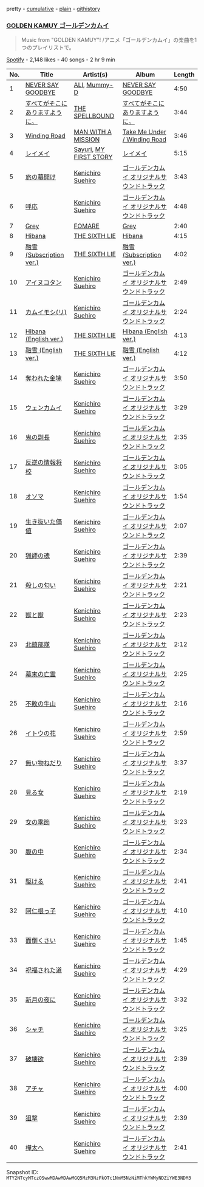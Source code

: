 pretty - [cumulative](/playlists/cumulative/37i9dQZF1DX3raoUbvEnt0.md) - [plain](/playlists/plain/37i9dQZF1DX3raoUbvEnt0) - [githistory](https://github.githistory.xyz/mackorone/spotify-playlist-archive/blob/main/playlists/plain/37i9dQZF1DX3raoUbvEnt0)

### [GOLDEN KAMUY ゴールデンカムイ](https://open.spotify.com/playlist/37i9dQZF1DX3raoUbvEnt0)

> Music from "GOLDEN KAMUY"! /アニメ「ゴールデンカムイ」の楽曲を1つのプレイリストで。

[Spotify](https://open.spotify.com/user/spotify) - 2,148 likes - 40 songs - 2 hr 9 min

| No. | Title | Artist(s) | Album | Length |
|---|---|---|---|---|
| 1 | [NEVER SAY GOODBYE](https://open.spotify.com/track/1NVQvAvYhYUluRrRQpdCjg) | [ALI](https://open.spotify.com/artist/2Qqrew4ZcEwf9NY7UqWGfU), [Mummy\-D](https://open.spotify.com/artist/1tDPDvqdllfPLjLhFFkocX) | [NEVER SAY GOODBYE](https://open.spotify.com/album/0f9ojxk4DzroHLGAU5iUA3) | 4:50 |
| 2 | [すべてがそこにありますように。](https://open.spotify.com/track/6oxjUUnKOV1KR6R4oPhOkS) | [THE SPELLBOUND](https://open.spotify.com/artist/1urc1bS4D4upX4Mb9kLnMb) | [すべてがそこにありますように。](https://open.spotify.com/album/0jXyshoedPS2dP4xTBtsiK) | 3:44 |
| 3 | [Winding Road](https://open.spotify.com/track/1X1zGR5z4HQbdJjwJmUwo0) | [MAN WITH A MISSION](https://open.spotify.com/artist/3NTbOmzlj2cL86XFuDVFvZ) | [Take Me Under / Winding Road](https://open.spotify.com/album/0ucSy38HOq1jRTtbHVgtZV) | 3:46 |
| 4 | [レイメイ](https://open.spotify.com/track/3D8dMWN3O6hbIlts9FXi9Z) | [Sayuri](https://open.spotify.com/artist/1YLxQZIGsaZq9rvFu8zeRz), [MY FIRST STORY](https://open.spotify.com/artist/6cutt8thPFUICMfxaYerWd) | [レイメイ](https://open.spotify.com/album/2IvwlWOCgabwi9iELRtMZ6) | 5:15 |
| 5 | [旅の幕開け](https://open.spotify.com/track/2TJEk9uBkJQHN81OuRPaiK) | [Kenichiro Suehiro](https://open.spotify.com/artist/2OyKkjeWOmxlp8LwpQqRP1) | [ゴールデンカムイ オリジナルサウンドトラック](https://open.spotify.com/album/1MyF5qnVZu6NYShj3dh0Qf) | 3:43 |
| 6 | [呼応](https://open.spotify.com/track/4cYBGyT7xgtPa7PzvY9y80) | [Kenichiro Suehiro](https://open.spotify.com/artist/2OyKkjeWOmxlp8LwpQqRP1) | [ゴールデンカムイ オリジナルサウンドトラック](https://open.spotify.com/album/1MyF5qnVZu6NYShj3dh0Qf) | 4:48 |
| 7 | [Grey](https://open.spotify.com/track/5NKLg5YJdaSfUGfSKbgdCI) | [FOMARE](https://open.spotify.com/artist/615ixHXsfFwzxgw3sOPICH) | [Grey](https://open.spotify.com/album/5heJSMSLkBUvAj8s3xGOmF) | 2:40 |
| 8 | [Hibana](https://open.spotify.com/track/3NMMC88XvGM3UaIblE8zSW) | [THE SIXTH LIE](https://open.spotify.com/artist/2sCc8pMRgv99AweDSrFFZt) | [Hibana](https://open.spotify.com/album/0JAbQTGiUCL1eEhX3wT1aL) | 4:15 |
| 9 | [融雪\(Subscription ver.\)](https://open.spotify.com/track/3olP7pn1VoQTL53oiRhnjj) | [THE SIXTH LIE](https://open.spotify.com/artist/2sCc8pMRgv99AweDSrFFZt) | [融雪\(Subscription ver.\)](https://open.spotify.com/album/69GIat13zuofOILGWUZEYC) | 4:02 |
| 10 | [アイヌコタン](https://open.spotify.com/track/3yVjBjZBQ56FY2IZ84oUly) | [Kenichiro Suehiro](https://open.spotify.com/artist/2OyKkjeWOmxlp8LwpQqRP1) | [ゴールデンカムイ オリジナルサウンドトラック](https://open.spotify.com/album/1MyF5qnVZu6NYShj3dh0Qf) | 2:49 |
| 11 | [カムイモシ\(リ\)](https://open.spotify.com/track/1nKo7kidkBkdRQGVUAMw7r) | [Kenichiro Suehiro](https://open.spotify.com/artist/2OyKkjeWOmxlp8LwpQqRP1) | [ゴールデンカムイ オリジナルサウンドトラック](https://open.spotify.com/album/1MyF5qnVZu6NYShj3dh0Qf) | 2:24 |
| 12 | [Hibana \(English ver.\)](https://open.spotify.com/track/4c8OnNLxJMzMGXYZOFV4MU) | [THE SIXTH LIE](https://open.spotify.com/artist/2sCc8pMRgv99AweDSrFFZt) | [Hibana \(English ver.\)](https://open.spotify.com/album/0Pq1Nyhki3Kfh85ULgh8f7) | 4:13 |
| 13 | [融雪 \(English ver.\)](https://open.spotify.com/track/5O8g82XMtEqxWQkHd79pSv) | [THE SIXTH LIE](https://open.spotify.com/artist/2sCc8pMRgv99AweDSrFFZt) | [融雪 \(English ver.\)](https://open.spotify.com/album/47nPupnAoxyZlwJQdUeu06) | 4:12 |
| 14 | [奪われた金塊](https://open.spotify.com/track/0958HJ9NWgZL3qLf40aNOf) | [Kenichiro Suehiro](https://open.spotify.com/artist/2OyKkjeWOmxlp8LwpQqRP1) | [ゴールデンカムイ オリジナルサウンドトラック](https://open.spotify.com/album/1MyF5qnVZu6NYShj3dh0Qf) | 3:50 |
| 15 | [ウェンカムイ](https://open.spotify.com/track/4IcDxLM4H3q2z8HzufbsqV) | [Kenichiro Suehiro](https://open.spotify.com/artist/2OyKkjeWOmxlp8LwpQqRP1) | [ゴールデンカムイ オリジナルサウンドトラック](https://open.spotify.com/album/1MyF5qnVZu6NYShj3dh0Qf) | 3:29 |
| 16 | [鬼の副長](https://open.spotify.com/track/2ersVeoZvHEUPAOiJuHTm8) | [Kenichiro Suehiro](https://open.spotify.com/artist/2OyKkjeWOmxlp8LwpQqRP1) | [ゴールデンカムイ オリジナルサウンドトラック](https://open.spotify.com/album/1MyF5qnVZu6NYShj3dh0Qf) | 2:35 |
| 17 | [反逆の情報将校](https://open.spotify.com/track/5b7GWs3IXp0lUf8K6bFnzG) | [Kenichiro Suehiro](https://open.spotify.com/artist/2OyKkjeWOmxlp8LwpQqRP1) | [ゴールデンカムイ オリジナルサウンドトラック](https://open.spotify.com/album/1MyF5qnVZu6NYShj3dh0Qf) | 3:05 |
| 18 | [オソマ](https://open.spotify.com/track/3CXwDVSIWcpJc7wn77j8qE) | [Kenichiro Suehiro](https://open.spotify.com/artist/2OyKkjeWOmxlp8LwpQqRP1) | [ゴールデンカムイ オリジナルサウンドトラック](https://open.spotify.com/album/1MyF5qnVZu6NYShj3dh0Qf) | 1:54 |
| 19 | [生き抜いた価値](https://open.spotify.com/track/74Cl6xRacjsx3PMR6TKW0O) | [Kenichiro Suehiro](https://open.spotify.com/artist/2OyKkjeWOmxlp8LwpQqRP1) | [ゴールデンカムイ オリジナルサウンドトラック](https://open.spotify.com/album/1MyF5qnVZu6NYShj3dh0Qf) | 2:07 |
| 20 | [猟師の魂](https://open.spotify.com/track/6LnG7oyQ5NE9C6mh08kwsq) | [Kenichiro Suehiro](https://open.spotify.com/artist/2OyKkjeWOmxlp8LwpQqRP1) | [ゴールデンカムイ オリジナルサウンドトラック](https://open.spotify.com/album/1MyF5qnVZu6NYShj3dh0Qf) | 2:39 |
| 21 | [殺しの匂い](https://open.spotify.com/track/43sqLLmiiulez3cMoNZrY2) | [Kenichiro Suehiro](https://open.spotify.com/artist/2OyKkjeWOmxlp8LwpQqRP1) | [ゴールデンカムイ オリジナルサウンドトラック](https://open.spotify.com/album/1MyF5qnVZu6NYShj3dh0Qf) | 2:21 |
| 22 | [獣と獣](https://open.spotify.com/track/7ExJyOobQnMmTdFIfysNV8) | [Kenichiro Suehiro](https://open.spotify.com/artist/2OyKkjeWOmxlp8LwpQqRP1) | [ゴールデンカムイ オリジナルサウンドトラック](https://open.spotify.com/album/1MyF5qnVZu6NYShj3dh0Qf) | 2:23 |
| 23 | [北鎮部隊](https://open.spotify.com/track/48RbJfqC0qavhbq3rSwpSJ) | [Kenichiro Suehiro](https://open.spotify.com/artist/2OyKkjeWOmxlp8LwpQqRP1) | [ゴールデンカムイ オリジナルサウンドトラック](https://open.spotify.com/album/1MyF5qnVZu6NYShj3dh0Qf) | 2:12 |
| 24 | [幕末の亡霊](https://open.spotify.com/track/44PSvZ6X3IS4reRgqhHJ37) | [Kenichiro Suehiro](https://open.spotify.com/artist/2OyKkjeWOmxlp8LwpQqRP1) | [ゴールデンカムイ オリジナルサウンドトラック](https://open.spotify.com/album/1MyF5qnVZu6NYShj3dh0Qf) | 2:25 |
| 25 | [不敗の牛山](https://open.spotify.com/track/3pz1Lgs9AgN4noOIbPinnf) | [Kenichiro Suehiro](https://open.spotify.com/artist/2OyKkjeWOmxlp8LwpQqRP1) | [ゴールデンカムイ オリジナルサウンドトラック](https://open.spotify.com/album/1MyF5qnVZu6NYShj3dh0Qf) | 2:16 |
| 26 | [イトウの花](https://open.spotify.com/track/6kiUqErOJ93ta9xcw0spUo) | [Kenichiro Suehiro](https://open.spotify.com/artist/2OyKkjeWOmxlp8LwpQqRP1) | [ゴールデンカムイ オリジナルサウンドトラック](https://open.spotify.com/album/1MyF5qnVZu6NYShj3dh0Qf) | 2:59 |
| 27 | [無い物ねだり](https://open.spotify.com/track/06HDuFiRR1FerMuhqKR56U) | [Kenichiro Suehiro](https://open.spotify.com/artist/2OyKkjeWOmxlp8LwpQqRP1) | [ゴールデンカムイ オリジナルサウンドトラック](https://open.spotify.com/album/1MyF5qnVZu6NYShj3dh0Qf) | 3:37 |
| 28 | [見る女](https://open.spotify.com/track/5v0HKHXdjZZr4noXARz7va) | [Kenichiro Suehiro](https://open.spotify.com/artist/2OyKkjeWOmxlp8LwpQqRP1) | [ゴールデンカムイ オリジナルサウンドトラック](https://open.spotify.com/album/1MyF5qnVZu6NYShj3dh0Qf) | 2:19 |
| 29 | [女の季節](https://open.spotify.com/track/06Jnpv5dz4m34ngvXlIEV9) | [Kenichiro Suehiro](https://open.spotify.com/artist/2OyKkjeWOmxlp8LwpQqRP1) | [ゴールデンカムイ オリジナルサウンドトラック](https://open.spotify.com/album/1MyF5qnVZu6NYShj3dh0Qf) | 3:23 |
| 30 | [腹の中](https://open.spotify.com/track/2WbRfATuFbs7OmMxjLpsnK) | [Kenichiro Suehiro](https://open.spotify.com/artist/2OyKkjeWOmxlp8LwpQqRP1) | [ゴールデンカムイ オリジナルサウンドトラック](https://open.spotify.com/album/1MyF5qnVZu6NYShj3dh0Qf) | 2:34 |
| 31 | [駆ける](https://open.spotify.com/track/1BZ5sCgFJ14tLt0hu87U1J) | [Kenichiro Suehiro](https://open.spotify.com/artist/2OyKkjeWOmxlp8LwpQqRP1) | [ゴールデンカムイ オリジナルサウンドトラック](https://open.spotify.com/album/1MyF5qnVZu6NYShj3dh0Qf) | 2:41 |
| 32 | [阿仁根っ子](https://open.spotify.com/track/5O9Y6DhpaTKMiHOykRzPsl) | [Kenichiro Suehiro](https://open.spotify.com/artist/2OyKkjeWOmxlp8LwpQqRP1) | [ゴールデンカムイ オリジナルサウンドトラック](https://open.spotify.com/album/1MyF5qnVZu6NYShj3dh0Qf) | 4:10 |
| 33 | [面倒くさい](https://open.spotify.com/track/4GcmVw8LpigCOQWN5XKyL5) | [Kenichiro Suehiro](https://open.spotify.com/artist/2OyKkjeWOmxlp8LwpQqRP1) | [ゴールデンカムイ オリジナルサウンドトラック](https://open.spotify.com/album/1MyF5qnVZu6NYShj3dh0Qf) | 1:45 |
| 34 | [祝福された道](https://open.spotify.com/track/0gn0PuJp28jvVVSLJG04rZ) | [Kenichiro Suehiro](https://open.spotify.com/artist/2OyKkjeWOmxlp8LwpQqRP1) | [ゴールデンカムイ オリジナルサウンドトラック](https://open.spotify.com/album/1MyF5qnVZu6NYShj3dh0Qf) | 4:29 |
| 35 | [新月の夜に](https://open.spotify.com/track/6uyKHr77uBJnOeNJZELpzy) | [Kenichiro Suehiro](https://open.spotify.com/artist/2OyKkjeWOmxlp8LwpQqRP1) | [ゴールデンカムイ オリジナルサウンドトラック](https://open.spotify.com/album/1MyF5qnVZu6NYShj3dh0Qf) | 3:32 |
| 36 | [シャチ](https://open.spotify.com/track/4eeFgaRKNA0ySyGzm8bpkC) | [Kenichiro Suehiro](https://open.spotify.com/artist/2OyKkjeWOmxlp8LwpQqRP1) | [ゴールデンカムイ オリジナルサウンドトラック](https://open.spotify.com/album/1MyF5qnVZu6NYShj3dh0Qf) | 3:25 |
| 37 | [破壊欲](https://open.spotify.com/track/5A05RfYF8YNJjpPJl64l2M) | [Kenichiro Suehiro](https://open.spotify.com/artist/2OyKkjeWOmxlp8LwpQqRP1) | [ゴールデンカムイ オリジナルサウンドトラック](https://open.spotify.com/album/1MyF5qnVZu6NYShj3dh0Qf) | 2:39 |
| 38 | [アチャ](https://open.spotify.com/track/4JeoWL5tHdTCqJrz3LD7mH) | [Kenichiro Suehiro](https://open.spotify.com/artist/2OyKkjeWOmxlp8LwpQqRP1) | [ゴールデンカムイ オリジナルサウンドトラック](https://open.spotify.com/album/1MyF5qnVZu6NYShj3dh0Qf) | 4:00 |
| 39 | [狙撃](https://open.spotify.com/track/24jpZeiUN7GWzpZrZNpZ8k) | [Kenichiro Suehiro](https://open.spotify.com/artist/2OyKkjeWOmxlp8LwpQqRP1) | [ゴールデンカムイ オリジナルサウンドトラック](https://open.spotify.com/album/1MyF5qnVZu6NYShj3dh0Qf) | 2:39 |
| 40 | [樺太へ](https://open.spotify.com/track/6RnOeDXEDBypAJLU9X1Agk) | [Kenichiro Suehiro](https://open.spotify.com/artist/2OyKkjeWOmxlp8LwpQqRP1) | [ゴールデンカムイ オリジナルサウンドトラック](https://open.spotify.com/album/1MyF5qnVZu6NYShj3dh0Qf) | 2:41 |

Snapshot ID: `MTY2NTcyMTczOSwwMDAwMDAwMGQ5MzM3NzFkOTc1NmM5NzNiMThkYWMyNDZiYWE3NDM3`
